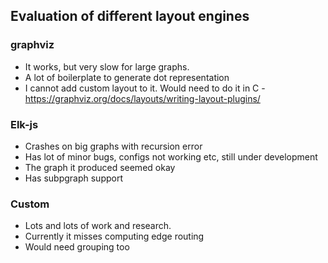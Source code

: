 ## Evaluation of different layout engines

### graphviz
 - It works, but very slow for large graphs. 
 - A lot of boilerplate to generate dot representation
 - I cannot add custom layout to it. 
    Would need to do it in C - https://graphviz.org/docs/layouts/writing-layout-plugins/

### Elk-js
 - Crashes on big graphs with recursion error
 - Has lot of minor bugs, configs not working etc, still under development
 - The graph it produced seemed okay
 - Has subpgraph support

### Custom
 - Lots and lots of work and research.
 - Currently it misses computing edge routing
 - Would need grouping too
 